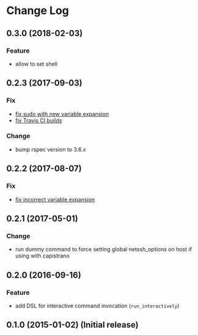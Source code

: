# Change Log

## 0.3.0 (2018-02-03)
### Feature
- allow to set shell

## 0.2.3 (2017-09-03)
### Fix
- [fix sudo with new variable expansion](https://github.com/afeld/sshkit-interactive/pull/18)
- [fix Travis CI builds](https://github.com/afeld/sshkit-interactive/pull/19)

### Change
- bump rspec version to 3.6.x

## 0.2.2 (2017-08-07)
### Fix
- [fix incorrect variable expansion](https://github.com/afeld/sshkit-interactive/pull/16)

## 0.2.1 (2017-05-01)
### Change
- run dummy command to force setting global netssh_options on host if using with capistrano

## 0.2.0 (2016-09-16)
### Feature
- add DSL for interactive command invocation (`run_interactively`)

## 0.1.0 (2015-01-02) (Initial release)
